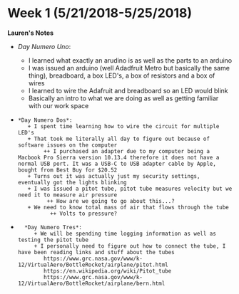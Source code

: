 # Week 1 (5/21/2018-5/25/2018)

**Lauren's Notes** 
*   *Day Numero Uno*:

       +  I learned what exactly an arudino is as well as the parts to an arduino
       +  I was issued an arduino (well Adadfruit Metro but basically the same thing), breadboard, a box LED's, a box of resistors and a box of wires
       +  I learned to wire the Adafruit and breadboard so an LED would blink
       + Basically an intro to what we are doing as well as getting familiar with our work space
        
*     *Day Numero Dos*:
         + I spent time learning how to wire the circuit for multiple LED's
         + That took me literally all day to figure out because of software issues on the computer
              ++ I purchased an adapter due to my computer being a Macbook Pro Sierra version 10.13.4 therefore it does not have a normal USB port. It was a USB-C to USB adapter cable by Apple, bought from Best Buy for $20.52
         + Turns out it was actually just my security settings, eventually got the lights blinking
         + I was issued a pitot tube, pitot tube measures velocity but we need it to measure air pressure
               ++ How are we going to go about this...?
         + We need to know total mass of air that flows through the tube
                ++ Volts to pressure?
                
*       *Day Numero Tres*:
           + We will be spending time logging information as well as testing the pitot tube
           + I personally need to figure out how to connect the tube, I have been reading links and stuff about the tubes
              https://www.grc.nasa.gov/www/k-12/VirtualAero/BottleRocket/airplane/pitot.html
              https://en.wikipedia.org/wiki/Pitot_tube
              https://www.grc.nasa.gov/www/k-12/VirtualAero/BottleRocket/airplane/bern.html 

